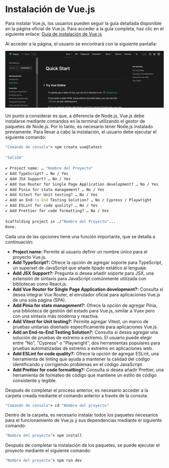 # Instalación de Vue.js

Para instalar Vue.js, los usuarios pueden seguir la guía detallada disponible en la página oficial de Vue.js. Para acceder a la guía completa, haz clic en el siguiente enlace: [Guía de instalación de Vue.js](https://vuejs.org/guide/quick-start.html)

Al acceder a la página, el usuario se encontrará con la siguiente pantalla:

![Instalación de Vue.js](./img/pageVue.PNG)

Un punto a considerar es que, a diferencia de Node.js, Vue.js debe instalarse mediante comandos en la terminal utilizando el gestor de paquetes de Node.js. Por lo tanto, es necesario tener Node.js instalado previamente. Para llevar a cabo la instalación, el usuario debe ejecutar el siguiente comando:

```cmd
"Comando de consola"> npm create vue@latest

"Salida"

✔ Project name: … "Nombre del Proyecto"
✔ Add TypeScript? … No / Yes
✔ Add JSX Support? … No / Yes
✔ Add Vue Router for Single Page Application development? … No / Yes
✔ Add Pinia for state management? … No / Yes
✔ Add Vitest for Unit testing? … No / Yes
✔ Add an End-to-End Testing Solution? … No / Cypress / Playwright
✔ Add ESLint for code quality? … No / Yes
✔ Add Prettier for code formatting? … No / Yes

Scaffolding project in ./"Nombre del Proyecto"...
Done.
```

Cada una de las opciones tiene una función importante, que se detalla a continuación:

* **Project name:** Permite al usuario definir un nombre único para el proyecto Vue.js.
* **Add TypeScript?:** Ofrece la opción de agregar soporte para TypeScript, un superset de JavaScript que añade tipado estático al lenguaje.
* **Add JSX Support?:** Pregunta si desea añadir soporte para JSX, una extensión de sintaxis para JavaScript comúnmente utilizada con bibliotecas como React.js.
* **Add Vue Router for Single Page Application development?:** Consulta si desea integrar Vue Router, el enrutador oficial para aplicaciones Vue.js de una sola página (SPA).
* **Add Pinia for state management?:** Ofrece la opción de agregar Pinia, una biblioteca de gestión del estado para Vue.js, similar a Vuex pero con una sintaxis más moderna y reactiva.
* **Add Vitest for Unit testing?:** Permite agregar Vitest, un marco de pruebas unitarias diseñado específicamente para aplicaciones Vue.js.
* **Add an End-to-End Testing Solution?:** Consulta si desea agregar una solución de pruebas de extremo a extremo. El usuario puede elegir entre "No", "Cypress" o "Playwright", dos herramientas populares para pruebas automatizadas de extremo a extremo en aplicaciones web.
* **Add ESLint for code quality?:** Ofrece la opción de agregar ESLint, una herramienta de linting que ayuda a mantener la calidad del código identificando y corrigiendo problemas en el código JavaScript.
* **Add Prettier for code formatting?:** Consulta si desea añadir Prettier, una herramienta de formateo de código que mantiene un estilo de código consistente y legible.


Después de completar el proceso anterior, es necesario acceder a la carpeta creada mediante el comando anterior a través de la consola:

```cmd
"Comando de consola"> cd "Nombre del proyecto"
```

Dentro de la carpeta, es necesario instalar todos los paquetes necesarios para el funcionamiento de Vue.js y sus dependencias mediante el siguiente comando:

```cmd
"Nombre del proyecto"> npm install
```

Después de completar la instalación de los paquetes, se puede ejecutar el proyecto mediante el siguiente comando:

```cmd
"Nombre del proyecto"> npm run dev
```